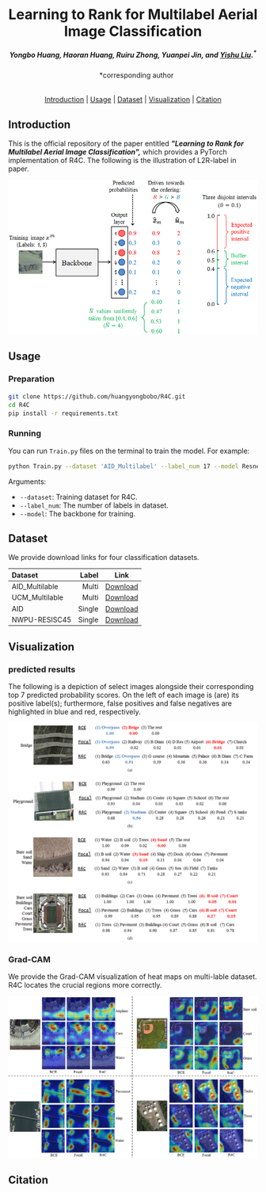 <div align="center">
<h1>Learning to Rank for Multilabel Aerial Image Classification</h1>

<h5 align="center"><em> Yongbo Huang, Haoran Huang, Ruiru Zhong, Yuanpei Jin, and <a href="http://staff.scnu.edu.cn/yishuliu">Yishu Liu</a>.<sup>*</sup></em></h5>
&emsp;*corresponding author
<h6 </h6>
</div>


<p align="center">
  <a href="#introduction">Introduction</a> |
  <a href="#usage">Usage</a> |
  <a href="#dataset">Dataset</a> |
  <a href="#visualization">Visualization</a> |
  <a href="#citation">Citation</a>
</p>

## Introduction
This is the official repository of the paper entitled ***"Learning to Rank for Multilabel Aerial Image Classification",*** which provides a PyTorch implementation of R4C. The following is the illustration of L2R-label in paper.

![](https://github.com/huangyongbobo/R4C/blob/main/image/rankLabels.png)


## Usage

### Preparation 

```bash
git clone https://github.com/huangyongbobo/R4C.git
cd R4C
pip install -r requirements.txt
```

### Running
You can run ``Train.py`` files on the terminal to train the model. For example:
```bash
python Train.py --dataset 'AID_Multilabel' --label_num 17 --model Resnet-50
```
Arguments:
- ``--dataset``: Training dataset for R4C.
- ``--label_num``: The number of labels in dataset.
- ``--model``: The backbone for training.

## Dataset

We provide download links for four classification datasets.

| Dataset | Label | Link |
|:-|-:|:-:|
| AID_Multilable | Multi | [Download](https://drive.google.com/drive/folders/1he18p2yNI6IjW_cuT2lRs545pQAG7usZ) |
| UCM_Multilable | Multi | [Download](https://bigearth.eu/datasets) |
| AID | Single | [Download](https://opendatalab.com/OpenDataLab/AID) |
| NWPU-RESISC45 | Single | [Download](https://gcheng-nwpu.github.io/#Datasets) |


## Visualization
### predicted results
The following is a depiction of select images alongside their corresponding top 7 predicted probability scores. On the left of each image is (are) its positive label(s); furthermore, false positives and false negatives are highlighted in blue and red, respectively.

![](https://github.com/huangyongbobo/R4C/blob/main/image/predicted%20result.png)

### Grad-CAM
We provide the Grad-CAM visualization of heat maps on multi-lable dataset. R4C locates the crucial regions more correctly.

![](https://github.com/huangyongbobo/R4C/blob/main/image/GradCAM2.png)

## Citation
